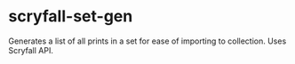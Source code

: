 # scryfall-set-gen
Generates a list of all prints in a set for ease of importing to collection. Uses Scryfall API.
